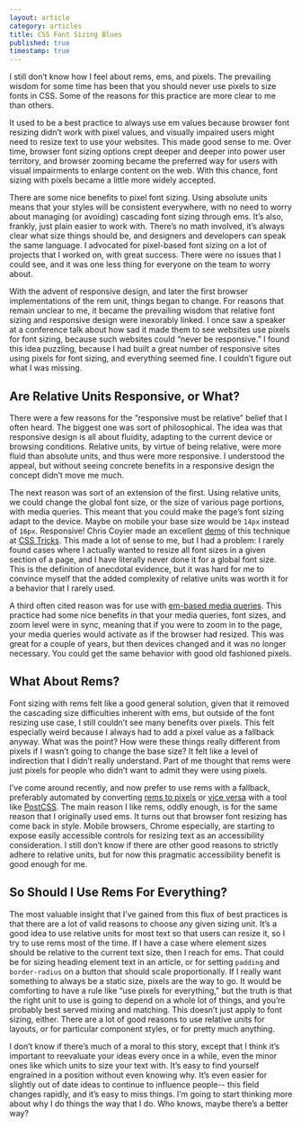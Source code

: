 ```yaml
---
layout: article
category: articles
title: CSS Font Sizing Blues
published: true
timestamp: true
---
```


I still don’t know how I feel about rems, ems, and pixels. The prevailing wisdom for some time has been that you should never use pixels to size fonts in CSS. Some of the reasons for this practice are more clear to me than others.

It used to be a best practice to always use em values because browser font resizing didn’t work with pixel values, and visually impaired users might need to resize text to use your websites. This made good sense to me. Over time, browser font sizing options crept deeper and deeper into power user territory, and browser zooming became the preferred way for users with visual impairments to enlarge content on the web. With this chance, font sizing with pixels became a little more widely accepted.

There are some nice benefits to pixel font sizing. Using absolute units means that your styles will be consistent everywhere, with no need to worry about managing (or avoiding) cascading font sizing through ems. It’s also, frankly, just plain easier to work with. There’s no math involved, it’s always clear what size things should be, and designers and developers can speak the same language. I advocated for pixel-based font sizing on a lot of projects that I worked on, with great success. There were no issues that I could see, and it was one less thing for everyone on the team to worry about.

With the advent of responsive design, and later the first browser implementations of the rem unit, things began to change. For reasons that remain unclear to me, it became the prevailing wisdom that relative font sizing and responsive design were inexorably linked. I once saw a speaker at a conference talk about how sad it made them to see websites use pixels for font sizing, because such websites could “never be responsive.” I found this idea puzzling, because I had built a great number of responsive sites using pixels for font sizing, and everything seemed fine. I couldn’t figure out what I was missing.

## Are Relative Units Responsive, or What?

There were a few reasons for the “responsive must be relative” belief that I often heard. The biggest one was sort of philosophical. The idea was that responsive design is all about fluidity, adapting to the current device or browsing conditions. Relative units, by virtue of being relative, were more fluid than absolute units, and thus were more responsive. I understood the appeal, but without seeing concrete benefits in a responsive design the concept didn’t move me much.

The next reason was sort of an extension of the first. Using relative units, we could change the global font size, or the size of various page portions, with media queries. This meant that you could make the page’s font sizing adapt to the device. Maybe on mobile your base size would be `14px` instead of `16px`. Responsive! Chris Coyier made an excellent [demo](https://css-tricks.com/rems-ems/) of this technique at [CSS Tricks](https://css-tricks.com/). This made a lot of sense to me, but I had a problem: I rarely found cases where I actually wanted to resize all font sizes in a given section of a page, and I have literally never done it for a global font size. This is the definition of anecdotal evidence, but it was hard for me to convince myself that the added complexity of relative units was worth it for a behavior that I rarely used.

A third often cited reason was for use with [em-based media queries](http://blog.cloudfour.com/the-ems-have-it-proportional-media-queries-ftw/). This practice had some nice benefits in that your media queries, font sizes, and zoom level were in sync, meaning that if you were to zoom in to the page, your media queries would activate as if the browser had resized. This was great for a couple of years, but then devices changed and it was no longer necessary. You could get the same behavior with good old fashioned pixels.

## What About Rems?

Font sizing with rems felt like a good general solution, given that it removed the cascading size difficulties inherent with ems, but outside of the font resizing use case, I still couldn’t see many benefits over pixels. This felt especially weird because I always had to add a pixel value as a fallback anyway. What was the point? How were these things really different from pixels if I wasn’t going to change the base size? It felt like a level of indirection that I didn’t really understand. Part of me thought that rems were just pixels for people who didn’t want to admit they were using pixels.

I’ve come around recently, and now prefer to use rems with a fallback, preferably automated by converting [rems to pixels](https://github.com/robwierzbowski/node-pixrem) or [vice versa](https://github.com/cuth/postcss-pxtorem) with a tool like [PostCSS](https://github.com/postcss/postcss). The main reason I like rems, oddly enough, is for the same reason that I originally used ems. It turns out that browser font resizing has come back in style. Mobile browsers, Chrome especially, are starting to expose easily accessible controls for resizing text as an accessibility consideration. I still don’t know if there are other good reasons to strictly adhere to relative units, but for now this pragmatic accessibility benefit is good enough for me.

## So Should I Use Rems For Everything?

The most valuable insight that I’ve gained from this flux of best practices is that there are a lot of valid reasons to choose any given sizing unit. It’s a good idea to use relative units for most text so that users can resize it, so I try to use rems most of the time. If I have a case where element sizes should be relative to the current text size, then I reach for ems. That could be for sizing heading element text in an article, or for setting `padding` and `border-radius` on a button that should scale proportionally. If I really want something to always be a static size, pixels are the way to go. It would be comforting to have a rule like “use pixels for everything," but the truth is that the right unit to use is going to depend on a whole lot of things, and you’re probably best served mixing and matching. This doesn’t just apply to font sizing, either. There are a lot of good reasons to use relative units for layouts, or for particular component styles, or for pretty much anything.

I don’t know if there’s much of a moral to this story, except that I think it’s important to reevaluate your ideas every once in a while, even the minor ones like which units to size your text with. It’s easy to find yourself engrained in a position without even knowing why. It’s even easier for slightly out of date ideas to continue to influence people-- this field changes rapidly, and it’s easy to miss things. I’m going to start thinking more about why I do things the way that I do. Who knows, maybe there’s a better way?
